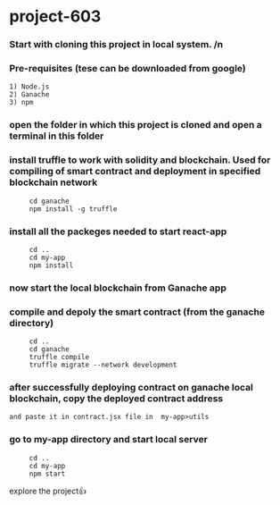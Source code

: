 ﻿# project-603
### Start with cloning this project in local system. /n
### Pre-requisites (tese can be downloaded from google)
    1) Node.js
    2) Ganache 
    3) npm
###  open the folder in which this project is cloned and open a terminal in this folder
###  install truffle to work with solidity and blockchain. Used for compiling of smart contract and deployment in specified blockchain network
```
     cd ganache 
     npm install -g truffle
```
###  install all the packeges needed to start react-app
```
     cd .. 
     cd my-app 
     npm install 
```
###  now start the local blockchain from Ganache app
###  compile and depoly the smart contract (from the ganache directory)
```
     cd .. 
     cd ganache 
     truffle compile 
     truffle migrate --network development
```
### after successfully deploying contract on ganache local blockchain, copy the deployed contract address
    and paste it in contract.jsx file in  my-app>utils 
### go to my-app directory and start local server
```
     cd .. 
     cd my-app 
     npm start 
```
  explore the project👍
